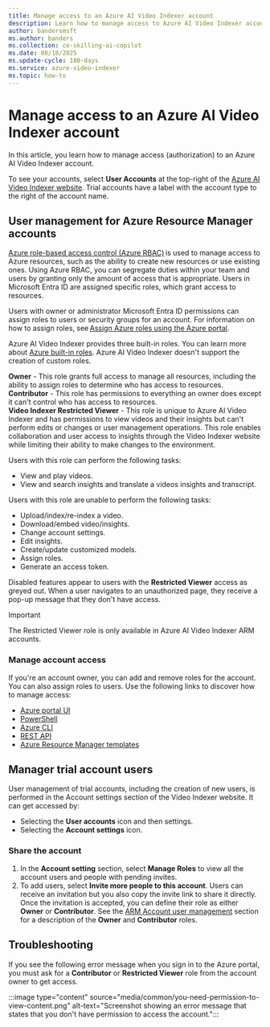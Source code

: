 ```yaml
---
title: Manage access to an Azure AI Video Indexer account
description: Learn how to manage access to Azure AI Video Indexer accounts using built-in roles, including the Restricted Viewer role.
author: bandersmsft
ms.author: banders
ms.collection: ce-skilling-ai-copilot
ms.date: 08/18/2025
ms.update-cycle: 180-days
ms.service: azure-video-indexer
ms.topic: how-to
---
```


# Manage access to an Azure AI Video Indexer account

In this article, you learn how to manage access (authorization) to an Azure AI Video Indexer account.

To see your accounts, select **User Accounts** at the top-right of the [Azure AI Video Indexer website](https://videoindexer.ai/). Trial accounts have a label with the account type to the right of the account name.

## User management for Azure Resource Manager accounts

[Azure role-based access control (Azure RBAC)](/azure/role-based-access-control/overview) is used to manage access to Azure resources, such as the ability to create new resources or use existing ones. Using Azure RBAC, you can segregate duties within your team and users by granting only the amount of access that is appropriate. Users in Microsoft Entra ID are assigned specific roles, which grant access to resources. 

Users with owner or administrator Microsoft Entra ID permissions can assign roles to users or security groups for an account. For information on how to assign roles, see [Assign Azure roles using the Azure portal](/azure/role-based-access-control/role-assignments-portal). 

Azure AI Video Indexer provides three built-in roles. You can learn more about [Azure built-in roles](/azure/role-based-access-control/built-in-roles). Azure AI Video Indexer doesn't support the creation of custom roles. 

**Owner** - This role grants full access to manage all resources, including the ability to assign roles to determine who has access to resources.  
**Contributor** - This role has permissions to everything an owner does except it can't control who has access to resources.  
**Video Indexer Restricted Viewer** - This role is unique to Azure AI Video Indexer and has permissions to view videos and their insights but can't perform edits or changes or user management operations. This role enables collaboration and user access to insights through the Video Indexer website while limiting their ability to make changes to the environment.  

Users with this role can perform the following tasks: 

- View and play videos.  
- View and search insights and translate a videos insights and transcript.

Users with this role are unable to perform the following tasks: 

- Upload/index/re-index a video. 
- Download/embed video/insights.
- Change account settings.
- Edit insights.
- Create/update customized models.
- Assign roles.
- Generate an access token.

Disabled features appear to users with the **Restricted Viewer** access as greyed out. When a user navigates to an unauthorized page, they receive a pop-up message that they don't have access. 

> [!Important]
> The Restricted Viewer role is only available in Azure AI Video Indexer ARM accounts. 
>

### Manage account access

If you're an account owner, you can add and remove roles for the account. You can also assign roles to users. Use the following links to discover how to manage access: 

- [Azure portal UI](/azure/role-based-access-control/role-assignments-portal)
- [PowerShell](/azure/role-based-access-control/role-assignments-powershell) 
- [Azure CLI](/azure/role-based-access-control/role-assignments-cli) 
- [REST API](/azure/role-based-access-control/role-assignments-rest) 
- [Azure Resource Manager templates](/azure/role-based-access-control/role-assignments-template) 

## Manager trial account users  

User management of trial accounts, including the creation of new users, is performed in the Account settings section of the Video Indexer website. It can get accessed by: 

- Selecting the **User accounts** icon and then settings. 
- Selecting the **Account settings** icon.

### Share the account

1. In the **Account setting** section, select **Manage Roles** to view all the account users and people with pending invites. 
1. To add users, select **Invite more people to this account**. Users can receive an invitation but you also copy the invite link to share it directly. Once the invitation is accepted, you can define their role as either **Owner** or **Contributor**. See the [ARM Account user management](#user-management-for-azure-resource-manager-accounts) section for a description of the **Owner** and **Contributor** roles.

## Troubleshooting

If you see the following error message when you sign in to the Azure portal, you must ask for a **Contributor** or **Restricted Viewer** role from the account owner to get access.

:::image type="content" source="media/common/you-need-permission-to-view-content.png" alt-text="Screenshot showing an error message that states that you don't have permission to access the account."::: 

